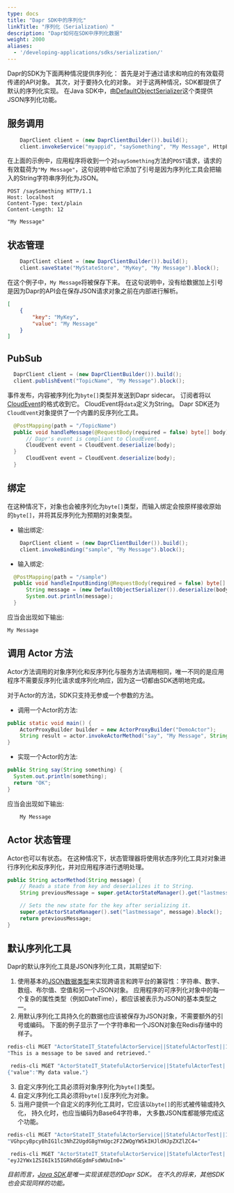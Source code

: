 ```yaml
---
type: docs
title: "Dapr SDK中的序列化"
linkTitle: "序列化（Serialization）"
description: "Dapr如何在SDK中序列化数据"
weight: 2000
aliases:
  - '/developing-applications/sdks/serialization/'
---
```


Dapr的SDK为下面两种情况提供序列化： 首先是对于通过请求和响应的有效载荷传递的API对象。 其次，对于要持久化的对象。 对于这两种情况，SDK都提供了默认的序列化实现。 在Java SDK中，由[DefaultObjectSerializer](https://dapr.github.io/java-sdk/io/dapr/serializer/DefaultObjectSerializer.html)这个类提供JSON序列化功能。

## 服务调用

```java
    DaprClient client = (new DaprClientBuilder()).build();
    client.invokeService("myappid", "saySomething", "My Message", HttpExtension.POST).block();
```

在上面的示例中，应用程序将收到一个对`saySomething`方法的`POST`请求，请求的有效载荷为`"My Message"`，这句说明中给它添加了引号是因为序列化工具会把输入的String字符串序列化为JSON。

```text
POST /saySomething HTTP/1.1
Host: localhost
Content-Type: text/plain
Content-Length: 12

"My Message"
```

## 状态管理

```java
    DaprClient client = (new DaprClientBuilder()).build();
    client.saveState("MyStateStore", "MyKey", "My Message").block();
```
在这个例子中，`My Message`将被保存下来。 在这句说明中，没有给数据加上引号是因为Dapr的API会在保存JSON请求对象之前在内部进行解析。

```JSON
[
    {
        "key": "MyKey",
        "value": "My Message"
    }
]
```

## PubSub

```java
  DaprClient client = (new DaprClientBuilder()).build();
  client.publishEvent("TopicName", "My Message").block();
```

事件发布，内容被序列化为`byte[]`类型并发送到Dapr sidecar。 订阅者将以[CloudEvent](https://github.com/cloudevents/spec)的格式收到它。 CloudEvent将`data`定义为String。 Dapr SDK还为`CloudEvent`对象提供了一个内置的反序列化工具。

```java
  @PostMapping(path = "/TopicName")
  public void handleMessage(@RequestBody(required = false) byte[] body) {
      // Dapr's event is compliant to CloudEvent.
      CloudEvent event = CloudEvent.deserialize(body);
  }
      CloudEvent event = CloudEvent.deserialize(body);
  }
```

## 绑定

在这种情况下，对象也会被序列化为`byte[]`类型，而输入绑定会按原样接收原始的`byte[]`，并将其反序列化为预期的对象类型。

* 输出绑定:
```java
    DaprClient client = (new DaprClientBuilder()).build();
    client.invokeBinding("sample", "My Message").block();
```

* 输入绑定:
```java
  @PostMapping(path = "/sample")
  public void handleInputBinding(@RequestBody(required = false) byte[] body) {
      String message = (new DefaultObjectSerializer()).deserialize(body, String.class);
      System.out.println(message);
  }
```
应当会出现如下输出:
```
My Message
```

## 调用 Actor 方法
Actor方法调用的对象序列化和反序列化与服务方法调用相同，唯一不同的是应用程序不需要反序列化请求或序列化响应，因为这一切都由SDK透明地完成。

对于Actor的方法，SDK只支持无参或一个参数的方法。

* 调用一个Actor的方法:
```java
public static void main() {
    ActorProxyBuilder builder = new ActorProxyBuilder("DemoActor");
    String result = actor.invokeActorMethod("say", "My Message", String.class).block();
}
```

* 实现一个Actor的方法:
```java
public String say(String something) {
  System.out.println(something);
  return "OK";
}
```
应当会出现如下输出:
```
    My Message
```

## Actor 状态管理
Actor也可以有状态。 在这种情况下，状态管理器将使用状态序列化工具对对象进行序列化和反序列化，并对应用程序进行透明处理。

```java
public String actorMethod(String message) {
    // Reads a state from key and deserializes it to String.
    String previousMessage = super.getActorStateManager().get("lastmessage", String.class).block();

    // Sets the new state for the key after serializing it.
    super.getActorStateManager().set("lastmessage", message).block();
    return previousMessage;
}
```

## 默认序列化工具

Dapr的默认序列化工具是JSON序列化工具，其期望如下:

1. 使用基本的[JSON数据类型](https://www.w3schools.com/js/js_json_datatypes.asp)来实现跨语言和跨平台的兼容性：字符串、数字、数组、布尔值、空值和另一个JSON对象。 应用程序的可序列化对象中的每一个复杂的属性类型（例如DateTime），都应该被表示为JSON的基本类型之一。
2. 用默认序列化工具持久化的数据也应该被保存为JSON对象，不需要额外的引号或编码。 下面的例子显示了一个字符串和一个JSON对象在Redis存储中的样子。
```bash
redis-cli MGET "ActorStateIT_StatefulActorService||StatefulActorTest||1581130928192||message
"This is a message to be saved and retrieved."
```
```bash
 redis-cli MGET "ActorStateIT_StatefulActorService||StatefulActorTest||1581130928192||mydata
{"value":"My data value."}
```
3. 自定义序列化工具必须将对象序列化为`byte[]`类型。
4. 自定义序列化工具必须将`byte[]`反序列化为对象。
5. 当用户提供一个自定义的序列化工具时，它应该以`byte[]`的形式被传输或持久化， 持久化时，也应当编码为Base64字符串， 大多数JSON库都能够完成这个功能。
```bash
redis-cli MGET "ActorStateIT_StatefulActorService||StatefulActorTest||1581130928192||message
"VGhpcyBpcyBhIG1lc3NhZ2UgdG8gYmUgc2F2ZWQgYW5kIHJldHJpZXZlZC4="
```
```bash
 redis-cli MGET "ActorStateIT_StatefulActorService||StatefulActorTest||1581130928192||mydata
"eyJ2YWx1ZSI6Ik15IGRhdGEgdmFsdWUuIn0="
```

*目前而言，[Java SDK](https://github.com/dapr/java-sdk/)是唯一实现该规范的Dapr SDK。 在不久的将来，其他SDK也会实现同样的功能。*
